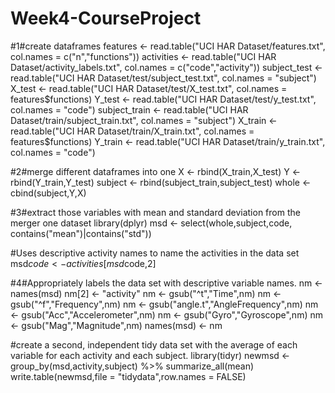 # Week4-CourseProject

#1#create dataframes
features <- read.table("UCI HAR Dataset/features.txt",
                       col.names = c("n","functions"))
activities <- read.table("UCI HAR Dataset/activity_labels.txt",
                         col.names = c("code","activity"))
subject_test <- read.table("UCI HAR Dataset/test/subject_test.txt",
                           col.names = "subject")
X_test <- read.table("UCI HAR Dataset/test/X_test.txt",
                     col.names = features$functions)
Y_test <- read.table("UCI HAR Dataset/test/y_test.txt",
                     col.names = "code")
subject_train <- read.table("UCI HAR Dataset/train/subject_train.txt",
                        col.names = "subject")
X_train <- read.table("UCI HAR Dataset/train/X_train.txt",
                      col.names = features$functions)
Y_train <- read.table("UCI HAR Dataset/train/y_train.txt",
                      col.names = "code")

#2#merge different dataframes into one
X <- rbind(X_train,X_test)
Y <- rbind(Y_train,Y_test)
subject <- rbind(subject_train,subject_test)
whole <- cbind(subject,Y,X)

#3#extract those variables with mean and standard deviation from the merger one dataset
library(dplyr)
msd <- select(whole,subject,code,
              contains("mean")|contains("std"))

#Uses descriptive activity names to name the activities in the data set
msd$code <- activities[msd$code,2] 

#4#Appropriately labels the data set with descriptive variable names. 
nm <- names(msd)
nm[2] <- "activity"
nm <- gsub("^t","Time",nm)
nm <- gsub("^f","Frequency",nm)
nm <- gsub("angle.t","AngleFrequency",nm)
nm <- gsub("Acc","Accelerometer",nm)
nm <- gsub("Gyro","Gyroscope",nm)
nm <- gsub("Mag","Magnitude",nm)
names(msd) <- nm

#create a second, independent tidy data set with the average of each variable for each activity and each subject.
library(tidyr)
newmsd <- group_by(msd,activity,subject) %>%
    summarize_all(mean)
write.table(newmsd,file = "tidydata",row.names = FALSE)
